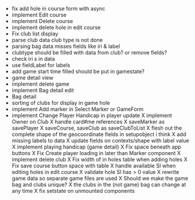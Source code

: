 - fix add hole in course form with async 
- implement Edit course
- implement Delete course
- implement delete hole in edit course
- Fix club list display
- parse club data club type is not done
- parsing bag data misses fields like iri & label
- clubtype should be filled with data from club? or remove fields? 
- check iri s in data
- use fieldLabel for labels
- add game start time filled should be put in gamestate?  
- game detail view
- implement delete game
- implement Bag detail edit
- Bag detail
- sorting of clubs for display in game hole
- implement Add marker in Select Marker or GameForm
- implement Change Player Handicap in player update
X implement Owner on Club
X handle card#me references
X saveMarker as savePlayer
X saveCourse, saveClub as saveClubToList
X flesh out the complete shape of the geocoordinate fields in setupobject i think
X add missing labels to data
X update fields on contexts/shape with  label value
X implement playing handicap (game detail)
X Fix space beneath app buttons
X Fix Create player loading in later than Marker component
X implement delete club
X Fix width of in holes table when adding holes
X Fix save course button space with table
X handle available SI when editing holes in edit course 
    X validate hole SI has > 0 value
X rewrite game data so separate game files are used
X Should we make the game bag and clubs unique?
    X the clubs in the (not game) bag can change at any time 
X fix setstate on unmounted components
